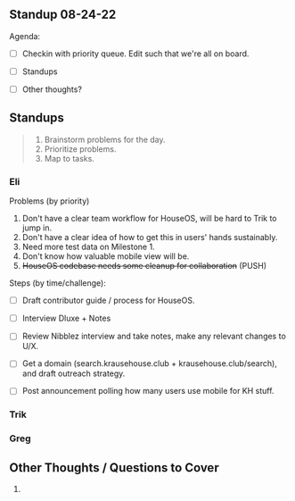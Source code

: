 ## Standup 08-24-22

Agenda:
- [ ] Checkin with priority queue.  Edit such that we're all on board.
- [ ] Standups
- [ ] Other thoughts?



## Standups
> 1. Brainstorm problems for the day.
> 2. Prioritize problems.
> 3. Map to tasks.



### Eli
Problems (by priority)
1. Don't have a clear team workflow for HouseOS, will be hard to Trik to jump in.
2. Don't have a clear idea of how to get this in users' hands sustainably.
3. Need more test data on Milestone 1.
4. Don't know how valuable mobile view will be.
5. ~~HouseOS codebase needs some cleanup for collaboration~~ (PUSH)

Steps (by time/challenge):
- [ ] Draft contributor guide / process for HouseOS.
- [ ] Interview Dluxe + Notes
- [ ] Review Nibblez interview and take notes, make any relevant changes to U/X.
- [ ] Get a domain (search.krausehouse.club + krausehouse.club/search), and draft outreach strategy.
- [ ] Post announcement polling how many users use mobile for KH stuff.



### Trik


### Greg


## Other Thoughts / Questions to Cover
1. 
